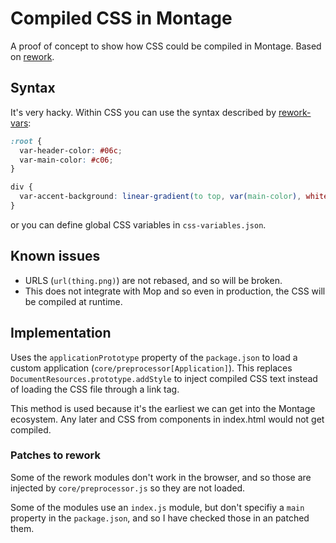 # Compiled CSS in Montage

A proof of concept to show how CSS could be compiled in Montage. Based on
[rework](https://github.com/visionmedia/rework).

## Syntax

It's very hacky. Within CSS you can use the syntax described by
[rework-vars](https://github.com/visionmedia/rework-vars):

```css
:root {
  var-header-color: #06c;
  var-main-color: #c06;
}

div {
  var-accent-background: linear-gradient(to top, var(main-color), white);
}
```

or you can define global CSS variables in `css-variables.json`.

## Known issues

 * URLS (`url(thing.png)`) are not rebased, and so will be broken.
 * This does not integrate with Mop and so even in production, the CSS will be
   compiled at runtime.

## Implementation

Uses the `applicationPrototype` property of the `package.json` to load a
custom application (`core/preprocessor[Application]`). This replaces
`DocumentResources.prototype.addStyle` to inject compiled CSS text instead of
loading the CSS file through a link tag.

This method is used because it's the earliest we can get into the Montage
ecosystem. Any later and CSS from components in index.html would not get
compiled.

### Patches to rework

Some of the rework modules don't work in the browser, and so those are
injected by `core/preprocessor.js` so they are not loaded.

Some of the modules use an `index.js` module, but don't specifiy a `main`
property in the `package.json`, and so I have checked those in an patched them.
